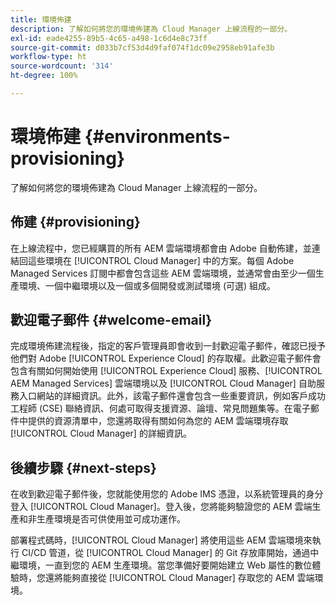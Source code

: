 ```yaml
---
title: 環境佈建
description: 了解如何將您的環境佈建為 Cloud Manager 上線流程的一部分。
exl-id: eade4255-89b5-4c65-a498-1c6d4e8c73ff
source-git-commit: d033b7cf53d4d9faf074f1dc09e2958eb91afe3b
workflow-type: ht
source-wordcount: '314'
ht-degree: 100%

---
```



# 環境佈建 {#environments-provisioning}

了解如何將您的環境佈建為 Cloud Manager 上線流程的一部分。

## 佈建 {#provisioning}

在上線流程中，您已經購買的所有 AEM 雲端環境都會由 Adobe 自動佈建，並連結回這些環境在 [!UICONTROL Cloud Manager] 中的方案。每個 Adob&#x200B;&#x200B;e Managed Services 訂閱中都會包含這些 AEM 雲端環境，並通常會由至少一個生產環境、一個中繼環境以及一個或多個開發或測試環境 (可選) 組成。

## 歡迎電子郵件 {#welcome-email}

完成環境佈建流程後，指定的客戶管理員即會收到一封歡迎電子郵件，確認已授予他們對 Adobe [!UICONTROL Experience Cloud] 的存取權。此歡迎電子郵件會包含有關如何開始使用 [!UICONTROL Experience Cloud] 服務、[!UICONTROL AEM Managed Services] 雲端環境以及 [!UICONTROL Cloud Manager] 自助服務入口網站的詳細資訊。此外，該電子郵件還會包含一些重要資訊，例如客戶成功工程師 (CSE) 聯絡資訊、何處可取得支援資源、論壇、常見問題集等。在電子郵件中提供的資源清單中，您還將取得有關如何為您的 AEM 雲端環境存取 [!UICONTROL Cloud Manager] 的詳細資訊。

## 後續步驟 {#next-steps}

在收到歡迎電子郵件後，您就能使用您的 Adobe IMS 憑證，以系統管理員的身分登入 [!UICONTROL Cloud Manager]。登入後，您將能夠驗證您的 AEM 雲端生產和非生產環境是否可供使用並可成功運作。

部署程式碼時，[!UICONTROL Cloud Manager] 將使用這些 AEM 雲端環境來執行 CI/CD 管道，從 [!UICONTROL Cloud Manager] 的 Git 存放庫開始，通過中繼環境，一直到您的 AEM 生產環境。當您準備好要開始建立 Web 屬性的數位體驗時，您還將能夠直接從 [!UICONTROL Cloud Manager] 存取您的 AEM 雲端環境。
